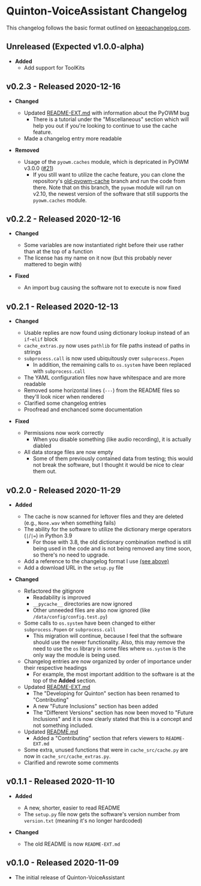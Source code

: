 # Quinton-VoiceAssistant Changelog

This changelog follows the basic format outlined on [keepachangelog.com](https://keepachangelog.com/en/1.0.0).

## Unreleased (Expected v1.0.0-alpha)

* **Added**
  * Add support for ToolKits

## v0.2.3 - Released 2020-12-16

* **Changed**
  * Updated [README-EXT.md](README-EXT.md) with information about the PyOWM bug
    * There is a tutorial under the "Miscellaneous" section which will help you out if
      you're looking to continue to use the cache feature.
  * Made a changelog entry more readable

* **Removed**
  * Usage of the `pyowm.caches` module, which is depricated in PyOWM v3.0.0 ([#21](https://github.com/Ryan-M-Smith/Quinton-VoiceAssistant/issues/21))
    * If you still want to utilize the cache feature, you can clone the repository's
      [old-pyowm-cache](https://www.github.com/Ryan-M-Smith/Quinton-VoiceAssistant/tree/old-pyowm-cache)
      branch and run the code from there. Note that on this branch, the `pyowm` module will
      run on v2.10, the newest version of the software that still supports the `pyowm.caches`
      module.

## v0.2.2 - Released 2020-12-16

* **Changed**
  * Some variables are now instantiated right before their use rather than at the top of a
    function
  * The license has my name on it now (but this probably never mattered to begin with)

* **Fixed**
  * An import bug causing the software not to execute is now fixed

## v0.2.1 - Released 2020-12-13

* **Changed**
  * Usable replies are now found using dictionary lookup instead of an `if`-`elif` block
  * `cache_extras.py` now uses `pathlib` for file paths instead of paths in strings
  * `subprocess.call` is now used ubiquitously over `subprocess.Popen`
    * In addition, the remaining calls to `os.system` have been replaced with `subprocess.call`
  * The YAML configuration files now have whitespace and are more readable
  * Removed some horizontal lines (`---`) from the README files so they'll look nicer when rendered
  * Clarified some changelog entries
  * Proofread and enchanced some documentation

* **Fixed**
  * Permissions now work correctly
    * When you disable something (like audio recording), it is actually diabled
  * All data storage files are now empty
    * Some of them previously contained data from testing; this would not break the software,
      but I thought it would be nice to clear them out.

## v0.2.0 - Released 2020-11-29

* **Added**
  * The cache is now scanned for leftover files and they are deleted (e.g., `None.wav` when something fails)
  * The ability for the software to utilize the dictionary merge operators (`|`/`|=`) in Python 3.9
    * For those with 3.8, the old dictionary combination method is still being used in the
      code and is not being removed any time soon, so there's no need to upgrade.
  * Add a reference to the changelog format I use [(see above)](#quinton-voiceassistant-changelog)
  * Add a download URL in the `setup.py` file

* **Changed**
  * Refactored the gitignore
    * Readability is improved
    * `__pycache__` directories are now ignored
    * Other unneeded files are also now ignored (like `/data/config/config.test.py`)
  * Some calls to `os.system` have been changed to either `subprocess.Popen` or `subprocess.call`
    * This migration will continue, because I feel that the software should use the newer functionality.
      Also, this may remove the need to use the `os` library in some files where `os.system` is the only
      way the module is being used.
  * Changelog entries are now organized by order of importance under their respective headings
    * For example, the most important addition to the software is at the top of the **Added** section.
  * Updated [README-EXT.md](README-EXT.md)
    * The "Developing for Quinton" section has been renamed to "Contributing"
    * A new "Future Inclusions" section has been added
    * The "Different Versions" section has now been moved to "Future Inclusions" and it is now clearly
      stated that this is a concept and not something included.
  * Updated [README.md](README.md)
    * Added a "Contributing" section that refers viewers to `README-EXT.md`
  * Some extra, unused functions that were in `cache_src/cache.py` are now in `cache_src/cache_extras.py`.
  * Clarified and rewrote some comments

## v0.1.1 - Released 2020-11-10

* **Added**
  * A new, shorter, easier to read README
  * The `setup.py` file now gets the software's version number from `version.txt` (meaning it's no longer hardcoded)

* **Changed**
  * The old README is now `README-EXT.md`

## v0.1.0 - Released 2020-11-09

* The initial release of Quinton-VoiceAssistant
